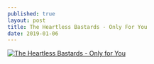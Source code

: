 ```yaml
---
published: true
layout: post
title: The Heartless Bastards - Only For You
date: 2019-01-06
---
```

[![The Heartless Bastards - Only for You](http://img.youtube.com/vi/2l4alp0De8Y/0.jpg)](http://www.youtube.com/watch?v=2l4alp0De8Y "The Heartless Bastards - Only for You")
